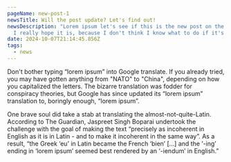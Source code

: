 ```yaml
---
pageName: new-post-1
newsTitle: Will the post update? Let's find out!
newsDescription: "Lorem ipsum let's see if this is the new post on the homepage.
  I really hope it is, because I don't think I know what to do if it's not. "
date: 2024-10-07T21:14:45.856Z
tags:
  - news
---
```

Don't bother typing “lorem ipsum” into Google translate. If you already tried, you may have gotten anything from "NATO" to "China", depending on how you capitalized the letters. The bizarre translation was fodder for conspiracy theories, but Google has since updated its “lorem ipsum” translation to, boringly enough, “lorem ipsum”.

One brave soul did take a stab at translating the almost-not-quite-Latin. According to The Guardian, Jaspreet Singh Boparai undertook the challenge with the goal of making the text “precisely as incoherent in English as it is in Latin - and to make it incoherent in the same way”. As a result, “the Greek ‘eu’ in Latin became the French ‘bien’ [...] and the ‘-ing’ ending in ‘lorem ipsum’ seemed best rendered by an ‘-iendum’ in English.”